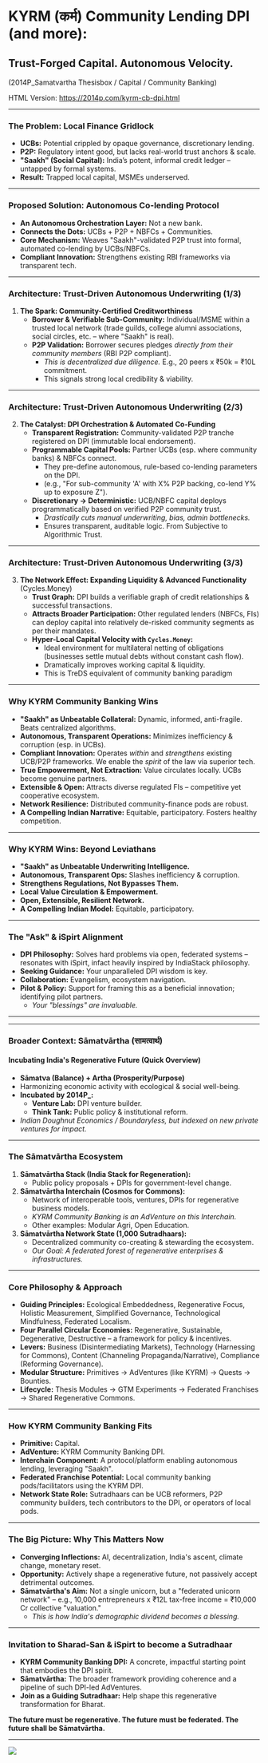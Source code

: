 # KYRM (कर्म) Community Lending DPI (and more):
## Trust-Forged Capital. Autonomous Velocity.

(2014P_Samatvartha Thesisbox / Capital / Community Banking)

HTML Version: https://2014p.com/kyrm-cb-dpi.html

---

### The Problem: Local Finance Gridlock

*   **UCBs:** Potential crippled by opaque governance, discretionary lending.
*   **P2P:** Regulatory intent good, but lacks real-world trust anchors & scale.
*   **"Saakh" (Social Capital):** India’s potent, informal credit ledger – untapped by formal systems.
*   **Result:** Trapped local capital, MSMEs underserved.

---

### Proposed Solution: Autonomous Co-lending Protocol

*   **An Autonomous Orchestration Layer:** Not a new bank.
*   **Connects the Dots:** UCBs + P2P + NBFCs + Communities.
*   **Core Mechanism:** Weaves "Saakh"-validated P2P trust into formal, automated co-lending by UCBs/NBFCs.
*   **Compliant Innovation:** Strengthens existing RBI frameworks via transparent tech.

---

### Architecture: Trust-Driven Autonomous Underwriting (1/3)

1.  **The Spark: Community-Certified Creditworthiness**
    *   **Borrower & Verifiable Sub-Community:** Individual/MSME within a trusted local network (trade guilds, college alumni associations, social circles, etc.  – where "Saakh" is real).
    *   **P2P Validation:** Borrower secures pledges *directly from their community members* (RBI P2P compliant).
        *   *This is decentralized due diligence.* E.g., 20 peers x ₹50k = ₹10L commitment.
        *   This signals strong local credibility & viability.

---

### Architecture: Trust-Driven Autonomous Underwriting (2/3)

2.  **The Catalyst: DPI Orchestration & Automated Co-Funding**
    *   **Transparent Registration:** Community-validated P2P tranche registered on DPI (immutable local endorsement).
    *   **Programmable Capital Pools:** Partner UCBs (esp. where community banks) & NBFCs connect.
        *   They pre-define autonomous, rule-based co-lending parameters on the DPI.
        *   (e.g., "For sub-community 'A' with X% P2P backing, co-lend Y% up to exposure Z").
    *   **Discretionary -> Deterministic:** UCB/NBFC capital deploys programmatically based on verified P2P community trust.
        *   *Drastically cuts manual underwriting, bias, admin bottlenecks.*
        *   Ensures transparent, auditable logic. From Subjective to Algorithmic Trust.

---

### Architecture: Trust-Driven Autonomous Underwriting (3/3)

3.  **The Network Effect: Expanding Liquidity & Advanced Functionality** (Cycles.Money)
    *   **Trust Graph:** DPI builds a verifiable graph of credit relationships & successful transactions.
    *   **Attracts Broader Participation:** Other regulated lenders (NBFCs, FIs) can deploy capital into relatively de-risked community segments as per their mandates.
    *   **Hyper-Local Capital Velocity with `Cycles.Money`:**
        *   Ideal environment for multilateral netting of obligations (businesses settle mutual debts without constant cash flow).
        *   Dramatically improves working capital & liquidity.
        *   This is TreDS equivalent of community banking paradigm

---

### Why KYRM Community Banking Wins

*   **"Saakh" as Unbeatable Collateral:** Dynamic, informed, anti-fragile. Beats centralized algorithms.
*   **Autonomous, Transparent Operations:** Minimizes inefficiency & corruption (esp. in UCBs).
*   **Compliant Innovation:** Operates *within* and *strengthens* existing UCB/P2P frameworks. We enable the *spirit* of the law via superior tech.
*   **True Empowerment, Not Extraction:** Value circulates locally. UCBs become genuine partners.
*   **Extensible & Open:** Attracts diverse regulated FIs – competitive yet cooperative ecosystem.
*   **Network Resilience:** Distributed community-finance pods are robust.
*   **A Compelling Indian Narrative:** Equitable, participatory. Fosters healthy competition.


---

### Why KYRM Wins: Beyond Leviathans

*   **"Saakh" as Unbeatable Underwriting Intelligence.**
*   **Autonomous, Transparent Ops:** Slashes inefficiency & corruption.
*   **Strengthens Regulations, Not Bypasses Them.**
*   **Local Value Circulation & Empowerment.**
*   **Open, Extensible, Resilient Network.**
*   **A Compelling Indian Model:** Equitable, participatory.

---

### The "Ask" & iSpirt Alignment

*   **DPI Philosophy:** Solves hard problems via open, federated systems – resonates with iSpirt, infact heavily inspired by IndiaStack philosophy.
*   **Seeking Guidance:** Your unparalleled DPI wisdom is key.
*   **Collaboration:** Evangelism, ecosystem navigation.
*   **Pilot & Policy:** Support for framing this as a beneficial innovation; identifying pilot partners.
    *   *Your "blessings" are invaluable.*

---
---

### Broader Context: Sāmatvārtha (सामत्वार्थ)
#### Incubating India's Regenerative Future (Quick Overview)

*   **Sāmatva (Balance) + Artha (Prosperity/Purpose)**
*   Harmonizing economic activity with ecological & social well-being.
*   **Incubated by 2014P_:**
    *   **Venture Lab:** DPI venture builder.
    *   **Think Tank:** Public policy & institutional reform.
*   *Indian Doughnut Economics / Boundaryless, but indexed on new private ventures for impact.*

---

### The Sāmatvārtha Ecosystem

1.  **Sāmatvārtha Stack (India Stack for Regeneration):**
    *   Public policy proposals + DPIs for government-level change.
2.  **Sāmatvārtha Interchain (Cosmos for Commons):**
    *   Network of interoperable tools, ventures, DPIs for regenerative business models.
    *   *KYRM Community Banking is an AdVenture on this Interchain.*
    *   Other examples: Modular Agri, Open Education.
3.  **Sāmatvārtha Network State (1,000 Sutradhaars):**
    *   Decentralized community co-creating & stewarding the ecosystem.
    *   *Our Goal: A federated forest of regenerative enterprises & infrastructures.*

---

### Core Philosophy & Approach

*   **Guiding Principles:** Ecological Embeddedness, Regenerative Focus, Holistic Measurement, Simplified Governance, Technological Mindfulness, Federated Localism.
*   **Four Parallel Circular Economies:** Regenerative, Sustainable, Degenerative, Destructive – a framework for policy & incentives.
*   **Levers:** Business (Disintermediating Markets), Technology (Harnessing for Commons), Content (Channeling Propaganda/Narrative), Compliance (Reforming Governance).
*   **Modular Structure:** Primitives -> AdVentures (like KYRM) -> Quests -> Bounties.
*   **Lifecycle:** Thesis Modules -> GTM Experiments -> Federated Franchises -> Shared Regenerative Commons.

---

### How KYRM Community Banking Fits

*   **Primitive:** Capital.
*   **AdVenture:** KYRM Community Banking DPI.
*   **Interchain Component:** A protocol/platform enabling autonomous lending, leveraging "Saakh".
*   **Federated Franchise Potential:** Local community banking pods/facilitators using the KYRM DPI.
*   **Network State Role:** Sutradhaars can be UCB reformers, P2P community builders, tech contributors to the DPI, or operators of local pods.

---

### The Big Picture: Why This Matters Now

*   **Converging Inflections:** AI, decentralization, India's ascent, climate change, monetary reset.
*   **Opportunity:** Actively shape a regenerative future, not passively accept detrimental outcomes.
*   **Sāmatvārtha's Aim:** Not a single unicorn, but a "federated unicorn network" – e.g., 10,000 entrepreneurs x ₹12L tax-free income = ₹10,000 Cr collective "valuation."
    *   *This is how India's demographic dividend becomes a blessing.*

---

### Invitation to Sharad-San & iSpirt to become a Sutradhaar

*   **KYRM Community Banking DPI:** A concrete, impactful starting point that embodies the DPI spirit.
*   **Sāmatvārtha:** The broader framework providing coherence and a pipeline of such DPI-led AdVentures.
*   **Join as a Guiding Sutradhaar:** Help shape this regenerative transformation for Bharat.

**The future must be regenerative. The future must be federated. The future shall be Sāmatvārtha.**

---
![](../2014P_Samatvartha_Thesisbox_Vertical_0506.svg)